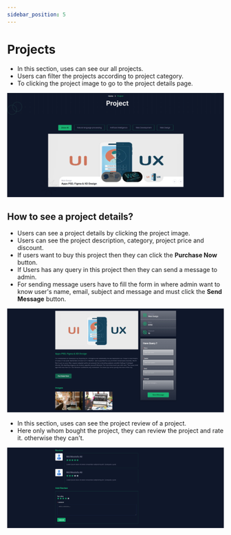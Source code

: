 ```yaml
---
sidebar_position: 5
---
```


# Projects

- In this section, uses can see our all projects.
- Users can filter the projects according to project category.
- To clicking the project image to go to the project details page.

![Project](./img/project.png)

## How to see a project details?

- Users can see a project details by clicking the project image.
- Users can see the project description, category, project price and discount.
- If users want to buy this project then they can click the **Purchase Now** button.
- If Users has any query in this project then they can send a message to admin.
- For sending message users have to fill the form in where admin want to know user's name, email, subject and message and must click the **Send Message** button. 

![Projects](./img/projects.png)

- In this section, uses can see the project review of a project.
- Here only whom bought the project, they can review the project and rate it. otherwise they can't.

![Project Review](./img/project_review.png)